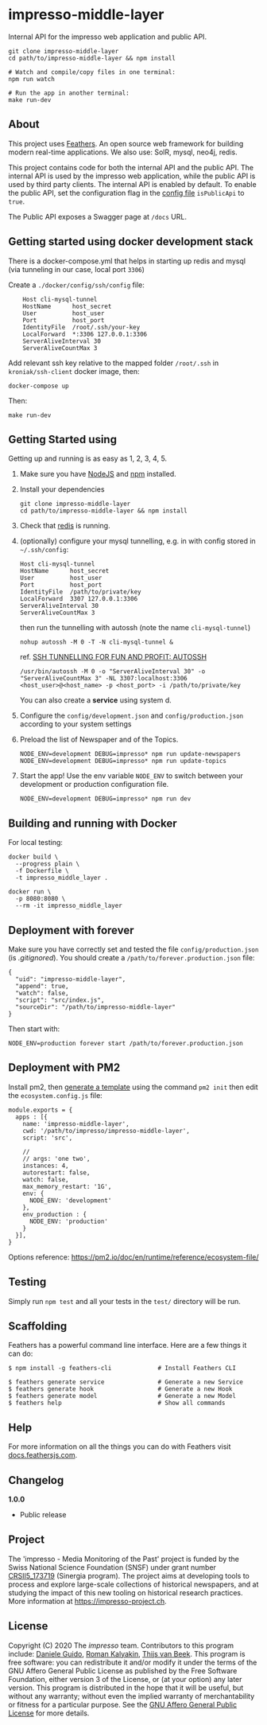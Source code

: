 # impresso-middle-layer

Internal API for the impresso web application and public API.

```shell
git clone impresso-middle-layer
cd path/to/impresso-middle-layer && npm install

# Watch and compile/copy files in one terminal:
npm run watch

# Run the app in another terminal:
make run-dev
```

## About

This project uses [Feathers](http://feathersjs.com). An open source web framework for building modern real-time applications.
We also use: SolR, mysql, neo4j, redis.

This project contains code for both the internal API and the public API. The internal API is used by the impresso web application, while the public API is used by third party clients. The internal API is enabled by default. To enable the public API, set the configuration flag in the [config file](config/default.json) `isPublicApi` to `true`.

The Public API exposes a Swagger page at `/docs` URL.

## Getting started using docker development stack

There is a docker-compose.yml that helps in starting up redis and mysql (via tunneling in our case, local port `3306`)

Create a `./docker/config/ssh/config` file:

```
    Host cli-mysql-tunnel
    HostName      host_secret
    User          host_user
    Port          host_port
    IdentityFile  /root/.ssh/your-key
    LocalForward  *:3306 127.0.0.1:3306
    ServerAliveInterval 30
    ServerAliveCountMax 3
```

Add relevant ssh key relative to the mapped folder `/root/.ssh` in `kroniak/ssh-client` docker image, then:

```
docker-compose up
```

Then:

```
make run-dev
```

## Getting Started using

Getting up and running is as easy as 1, 2, 3, 4, 5.

1. Make sure you have [NodeJS](https://nodejs.org/) and [npm](https://www.npmjs.com/) installed.
1. Install your dependencies

   ```
   git clone impresso-middle-layer
   cd path/to/impresso-middle-layer && npm install
   ```

1. Check that [redis](https://redis.io) is running.
1. (optionally) configure your mysql tunnelling, e.g. in with config stored in `~/.ssh/config`:

   ```
   Host cli-mysql-tunnel
   HostName      host_secret
   User          host_user
   Port          host_port
   IdentityFile  /path/to/private/key
   LocalForward  3307 127.0.0.1:3306
   ServerAliveInterval 30
   ServerAliveCountMax 3
   ```

   then run the tunnelling with autossh (note the name `cli-mysql-tunnel`)

   ```
   nohup autossh -M 0 -T -N cli-mysql-tunnel &
   ```

   ref. [SSH TUNNELLING FOR FUN AND PROFIT: AUTOSSH](https://www.everythingcli.org/ssh-tunnelling-for-fun-and-profit-autossh/)

   ```
   /usr/bin/autossh -M 0 -o "ServerAliveInterval 30" -o "ServerAliveCountMax 3" -NL 3307:localhost:3306 <host_user>@<host_name> -p <host_port> -i /path/to/private/key
   ```

   You can also create a **service** using system d.

1. Configure the `config/development.json` and `config/production.json` according to your system settings
1. Preload the list of Newspaper and of the Topics.
   ```
   NODE_ENV=development DEBUG=impresso* npm run update-newspapers
   NODE_ENV=development DEBUG=impresso* npm run update-topics
   ```
1. Start the app! Use the env variable `NODE_ENV` to switch between your development or production configuration file.
   ```
   NODE_ENV=development DEBUG=impresso* npm run dev
   ```


## Building and running with Docker

For local testing:

```shell
docker build \
  --progress plain \
  -f Dockerfile \
  -t impresso_middle_layer .
```

```shell
docker run \
  -p 8080:8080 \
  --rm -it impresso_middle_layer
```

## Deployment with forever

Make sure you have correctly set and tested the file `config/production.json` (is _.gitignored_).
You should create a `/path/to/forever.production.json` file:

```
{
  "uid": "impresso-middle-layer",
  "append": true,
  "watch": false,
  "script": "src/index.js",
  "sourceDir": "/path/to/impresso-middle-layer"
}
```

Then start with:

```
NODE_ENV=production forever start /path/to/forever.production.json
```

## Deployment with PM2

Install pm2, then [generate a template](https://pm2.io/doc/en/runtime/guide/ecosystem-file)
using the command `pm2 init` then edit the `ecosystem.config.js` file:

```
module.exports = {
  apps : [{
    name: 'impresso-middle-layer',
    cwd: '/path/to/impresso/impresso-middle-layer',
    script: 'src',

    //
    // args: 'one two',
    instances: 4,
    autorestart: false,
    watch: false,
    max_memory_restart: '1G',
    env: {
      NODE_ENV: 'development'
    },
    env_production : {
      NODE_ENV: 'production'
    }
  }],
}
```

Options reference: https://pm2.io/doc/en/runtime/reference/ecosystem-file/

## Testing

Simply run `npm test` and all your tests in the `test/` directory will be run.

## Scaffolding

Feathers has a powerful command line interface. Here are a few things it can do:

```
$ npm install -g feathers-cli             # Install Feathers CLI

$ feathers generate service               # Generate a new Service
$ feathers generate hook                  # Generate a new Hook
$ feathers generate model                 # Generate a new Model
$ feathers help                           # Show all commands
```

## Help

For more information on all the things you can do with Feathers visit [docs.feathersjs.com](http://docs.feathersjs.com).

## Changelog

**1.0.0**

- Public release

## Project

The 'impresso - Media Monitoring of the Past' project is funded by the Swiss National Science Foundation (SNSF) under grant number [CRSII5_173719](http://p3.snf.ch/project-173719) (Sinergia program). The project aims at developing tools to process and explore large-scale collections of historical newspapers, and at studying the impact of this new tooling on historical research practices. More information at https://impresso-project.ch.

## License

Copyright (C) 2020 The _impresso_ team. Contributors to this program include: [Daniele Guido](https://github.com/danieleguido), [Roman Kalyakin](https://github.com/theorm), [Thijs van Beek](https://github.com/tvanbeek).
This program is free software: you can redistribute it and/or modify it under the terms of the GNU Affero General Public License as published by the Free Software Foundation, either version 3 of the License, or (at your option) any later version.
This program is distributed in the hope that it will be useful, but without any warranty; without even the implied warranty of merchantability or fitness for a particular purpose. See the [GNU Affero General Public License](https://github.com/impresso/impresso-middle-layer/blob/master/LICENSE) for more details.
